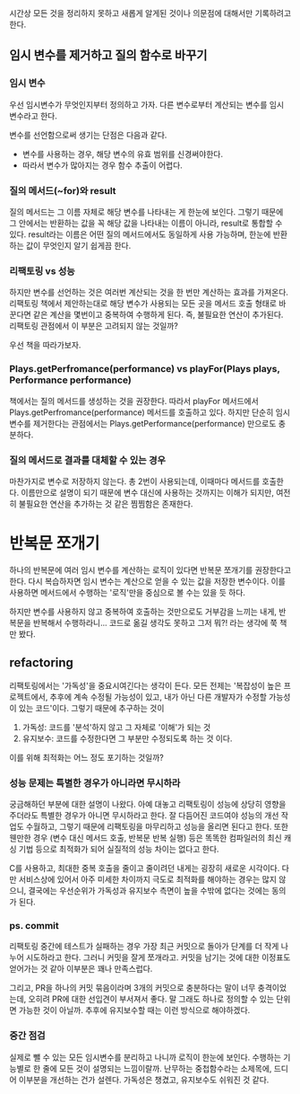 시간상 모든 것을 정리하지 못하고 새롭게 알게된 것이나 의문점에 대해서만 기록하려고 한다.

## 임시 변수를 제거하고 질의 함수로 바꾸기

### 임시 변수
우선 임시변수가 무엇인지부터 정의하고 가자.
다른 변수로부터 계산되는 변수를 임시 변수라고 한다.

변수를 선언함으로써 생기는 단점은 다음과 같다.
- 변수를 사용하는 경우, 해당 변수의 유효 범위를 신경써야한다.
- 따라서 변수가 많아지는 경우 함수 추출이 어렵다.

### 질의 메서드(~for)와 result
질의 메서드는 그 이름 자체로 해당 변수를 나타내는 게 한눈에 보인다.
그렇기 때문에 그 안에서는 반환하는 값을 꼭 해당 값을 나타내는 이름이 아니라, result로 통합할 수 있다.
result라는 이름은 어떤 질의 메서드에서도 동일하게 사용 가능하며, 한눈에 반환하는 값이 무엇인지 알기 쉽게끔 한다.

### 리팩토링 vs 성능
하지만 변수를 선언하는 것은 여러번 계산되는 것을 한 번만 계산하는 효과를 가져온다.
리팩토링 책에서 제안하는대로 해당 변수가 사용되는 모든 곳을 메서드 호출 형태로 바꾼다면 같은 계산을 몇번이고 중복하여 수행하게 된다.
즉, 불필요한 연산이 추가된다.
리팩토링 관점에서 이 부분은 고려되지 않는 것일까?

우선 책을 따라가보자.

### Plays.getPerfromance(performance) vs playFor(Plays plays, Performance performance)
책에서는 질의 메서드를 생성하는 것을 권장한다.
따라서 playFor 메서드에서 Plays.getPerfromance(performance) 메서드를 호출하고 있다.
하지만 단순히 임시 변수를 제거한다는 관점에서는 Plays.getPerformance(performance) 만으로도 충분하다.

### 질의 메서드로 결과를 대체할 수 있는 경우
마찬가지로 변수로 저장하지 않는다.
총 2번이 사용되는데, 이때마다 메서드를 호출한다.
이름만으로 설명이 되기 때문에 변수 대신에 사용하는 것까지는 이해가 되지만,
여전히 불필요한 연산을 추가하는 것 같은 찜찜함은 존재한다.

# 반복문 쪼개기
하나의 반복문에 여러 임시 변수를 계산하는 로직이 있다면 반복문 쪼개기를 권장한다고 한다.
다시 복습하자면 임시 변수는 계산으로 얻을 수 있는 값을 저장한 변수이다.
이를 사용하면 메서드에서 수행하는 '로직'만을 중심으로 볼 수는 있을 듯 하다.

하지만 변수를 사용하지 않고 중복하여 호출하는 것만으로도 거부감을 느끼는 내게,
반복문을 반복해서 수행하라니... 코드로 옮길 생각도 못하고 그저 뭐?! 라는 생각에 쭉 책만 봤다.

## refactoring
리팩토링에서는 '가독성'을 중요시여긴다는 생각이 든다.
모든 전제는 '복잡성이 높은 프로젝트에서, 추후에 계속 수정될 가능성이 있고, 내가 아닌 다른 개발자가 수정할 가능성이 있는 코드'이다.
그렇기 때문에 추구하는 것이 
1. 가독성: 코드를 '분석'하지 않고 그 자체로 '이해'가 되는 것
2. 유지보수: 코드를 수정한다면 그 부분만 수정되도록 하는 것
이다.

이를 위해 최적화는 어느 정도 포기하는 것일까?

### 성능 문제는 특별한 경우가 아니라면 무시하라
궁금해하던 부분에 대한 설명이 나왔다.
아예 대놓고 리팩토링이 성능에 상당히 영향을 주더라도 특별한 경우가 아니면 무시하라고 한다.
잘 다듬어진 코드여야 성능의 개선 작업도 수월하고,
그렇기 때문에 리팩토링을 마무리하고 성능을 올리면 된다고 한다.
또한 웬만한 경우 (변수 대신 메서드 호출, 반복문 반복 실행) 등은 똑똑한 컴파일러의 최신 캐싱 기법 등으로 최적화가 되어 실질적의 성능 차이는 없다고 한다.

C를 사용하고, 최대한 중복 호출을 줄이고 줄이려던 내게는 굉장히 새로운 시각이다.
다만 서비스상에 있어서 아주 미세한 차이까지 극도로 최적화를 해야하는 경우는 많지 않으니,
결국에는 우선순위가 가독성과 유지보수 측면이 높을 수밖에 없다는 것에는 동의가 된다.

### ps. commit
리팩토링 중간에 테스트가 실패하는 경우 가장 최근 커밋으로 돌아가 단계를 더 작게 나누어 시도하라고 한다.
그러니 커밋을 잘게 쪼개라고.
커밋을 남기는 것에 대한 이정표도 얻어가는 것 같아 이부분은 꽤나 만족스럽다.

그리고, PR을 하나의 커밋 묶음이라며 3개의 커밋으로 충분하다는 말이 너무 충격이었는데,
오히려 PR에 대한 선입견이 부서져서 좋다.
말 그래도 하나로 정의할 수 있는 단위면 가능한 것이 아닐까.
추후에 유지보수할 때는 이런 방식으로 해야하겠다.

### 중간 점검
실제로 뺄 수 있는 모든 임시변수를 분리하고 나니까 로직이 한눈에 보인다.
수행하는 기능별로 한 줄에 모든 것이 설명되는 느낌이랄까.
난무하는 중첩함수라는 소제목에, 드디어 이부분을 개선하는 건가 설렌다.
가독성은 챙겼고, 유지보수도 쉬워진 것 같다.

